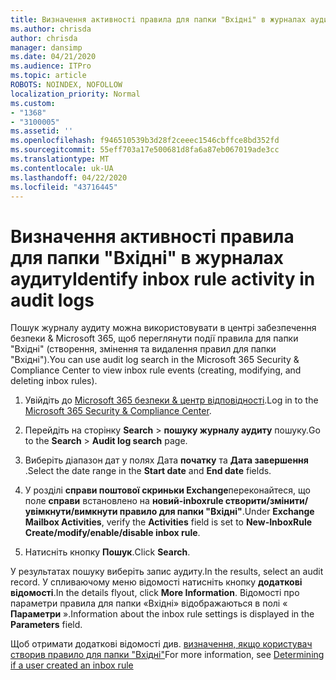 ```yaml
---
title: Визначення активності правила для папки "Вхідні" в журналах аудиту
ms.author: chrisda
author: chrisda
manager: dansimp
ms.date: 04/21/2020
ms.audience: ITPro
ms.topic: article
ROBOTS: NOINDEX, NOFOLLOW
localization_priority: Normal
ms.custom:
- "1368"
- "3100005"
ms.assetid: ''
ms.openlocfilehash: f946510539b3d28f2ceeec1546cbffce8bd352fd
ms.sourcegitcommit: 55eff703a17e500681d8fa6a87eb067019ade3cc
ms.translationtype: MT
ms.contentlocale: uk-UA
ms.lasthandoff: 04/22/2020
ms.locfileid: "43716445"
---
```

# <a name="identify-inbox-rule-activity-in-audit-logs"></a><span data-ttu-id="05d35-102">Визначення активності правила для папки "Вхідні" в журналах аудиту</span><span class="sxs-lookup"><span data-stu-id="05d35-102">Identify inbox rule activity in audit logs</span></span>

<span data-ttu-id="05d35-103">Пошук журналу аудиту можна використовувати в центрі забезпечення безпеки & Microsoft 365, щоб переглянути події правила для папки "Вхідні" (створення, змінення та видалення правил для папки "Вхідні").</span><span class="sxs-lookup"><span data-stu-id="05d35-103">You can use audit log search in the Microsoft 365 Security & Compliance Center to view inbox rule events (creating, modifying, and deleting inbox rules).</span></span>

1. <span data-ttu-id="05d35-104">Увійдіть до [Microsoft 365 безпеки & центр відповідності](https://protection.office.com/).</span><span class="sxs-lookup"><span data-stu-id="05d35-104">Log in to the [Microsoft 365 Security & Compliance Center](https://protection.office.com/).</span></span>

2. <span data-ttu-id="05d35-105">Перейдіть на сторінку **Search** > **пошуку журналу аудиту** пошуку.</span><span class="sxs-lookup"><span data-stu-id="05d35-105">Go to the **Search** > **Audit log search** page.</span></span>

3. <span data-ttu-id="05d35-106">Виберіть діапазон дат у полях Дата **початку** та **Дата завершення** .</span><span class="sxs-lookup"><span data-stu-id="05d35-106">Select the date range in the **Start date** and **End date** fields.</span></span>

4. <span data-ttu-id="05d35-107">У розділі **справи поштової скриньки Exchange**переконайтеся, що поле **справи** встановлено на **новий-inboxrule створити/змінити/увімкнути/вимкнути правило для папки "Вхідні"**.</span><span class="sxs-lookup"><span data-stu-id="05d35-107">Under **Exchange Mailbox Activities**, verify the **Activities** field is set to **New-InboxRule Create/modify/enable/disable inbox rule**.</span></span>

5. <span data-ttu-id="05d35-108">Натисніть кнопку **Пошук**.</span><span class="sxs-lookup"><span data-stu-id="05d35-108">Click **Search**.</span></span>

<span data-ttu-id="05d35-109">У результатах пошуку виберіть запис аудиту.</span><span class="sxs-lookup"><span data-stu-id="05d35-109">In the results, select an audit record.</span></span> <span data-ttu-id="05d35-110">У спливаючому меню відомості натисніть кнопку **додаткові відомості**.</span><span class="sxs-lookup"><span data-stu-id="05d35-110">In the details flyout, click **More Information**.</span></span> <span data-ttu-id="05d35-111">Відомості про параметри правила для папки «Вхідні» відображаються в полі « **Параметри** ».</span><span class="sxs-lookup"><span data-stu-id="05d35-111">Information about the inbox rule settings is displayed in the **Parameters** field.</span></span>

<span data-ttu-id="05d35-112">Щоб отримати додаткові відомості див. [визначення, якщо користувач створив правило для папки "Вхідні"](https://docs.microsoft.com//office365/securitycompliance/auditing-troubleshooting-scenarios#determining-if-a-user-created-an-inbox-rule)</span><span class="sxs-lookup"><span data-stu-id="05d35-112">For more information, see [Determining if a user created an inbox rule](https://docs.microsoft.com//office365/securitycompliance/auditing-troubleshooting-scenarios#determining-if-a-user-created-an-inbox-rule)</span></span>
